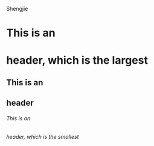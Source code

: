 Shengjie
# This is an <h1> header, which is the largest
## This is an <h2> header
###### This is an <h6> header, which is the smallest
